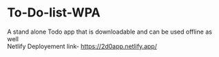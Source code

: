 # To-Do-list-WPA
A stand alone Todo app that is downloadable and can be used offline as well 
<br/>
Netlify Deployement link- https://2d0app.netlify.app/
